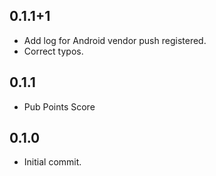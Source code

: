 ## 0.1.1+1
* Add log for Android vendor push registered.
* Correct typos.

## 0.1.1

* Pub Points Score

## 0.1.0

* Initial commit.

